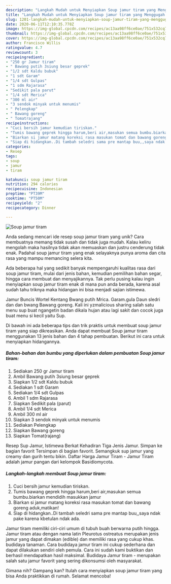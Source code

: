 ```yaml
---
description: "Langkah Mudah untuk Menyiapkan Soup jamur tiram yang Menggugah Selera"
title: "Langkah Mudah untuk Menyiapkan Soup jamur tiram yang Menggugah Selera"
slug: 1201-langkah-mudah-untuk-menyiapkan-soup-jamur-tiram-yang-menggugah-selera
date: 2020-06-11T12:10:35.778Z
image: https://img-global.cpcdn.com/recipes/ac13aa98ff6ce0ae/751x532cq70/soup-jamur-tiram-foto-resep-utama.jpg
thumbnail: https://img-global.cpcdn.com/recipes/ac13aa98ff6ce0ae/751x532cq70/soup-jamur-tiram-foto-resep-utama.jpg
cover: https://img-global.cpcdn.com/recipes/ac13aa98ff6ce0ae/751x532cq70/soup-jamur-tiram-foto-resep-utama.jpg
author: Francisco Willis
ratingvalue: 4.7
reviewcount: 3
recipeingredient:
- "250 gr Jamur tiram"
- " Bawang putih 3siung besar geprek"
- "1/2 sdt Kaldu bubuk"
- "1 sdt Garam"
- "1/4 sdt Gulpas"
- "1 sdm Rajarasa"
- "Sedikit pala parut"
- "1/4 sdt Merica"
- "300 ml air"
- "3 sendok minyak untuk menumis"
- " Pelengkap"
- " Bawang goreng"
- " Tomatrajang"
recipeinstructions:
- "Cuci bersih jamur kemudian tiriskan."
- "Tumis bawang geprek hingga harum,beri air,masukan semua bumbu.biarkan mendidih masukkan jamur"
- "Biarkan si jamur matang koreksi rasa masukan tomat dan bawang goreng aduk,matikan!"
- "Siap di hidangkan..Di tambah seledri sama pre mantap buu,,saya ndak pake karena kbetulan ndak ada."
categories:
- Resep
tags:
- soup
- jamur
- tiram

katakunci: soup jamur tiram 
nutrition: 294 calories
recipecuisine: Indonesian
preptime: "PT39M"
cooktime: "PT50M"
recipeyield: "2"
recipecategory: Dinner

---
```



![Soup jamur tiram](https://img-global.cpcdn.com/recipes/ac13aa98ff6ce0ae/751x532cq70/soup-jamur-tiram-foto-resep-utama.jpg)

Anda sedang mencari ide resep soup jamur tiram yang unik? Cara membuatnya memang tidak susah dan tidak juga mudah. Kalau keliru mengolah maka hasilnya tidak akan memuaskan dan justru cenderung tidak enak. Padahal soup jamur tiram yang enak selayaknya punya aroma dan cita rasa yang mampu memancing selera kita.

Ada beberapa hal yang sedikit banyak mempengaruhi kualitas rasa dari soup jamur tiram, mulai dari jenis bahan, kemudian pemilihan bahan segar, hingga cara membuat dan menyajikannya. Tak perlu pusing kalau ingin menyiapkan soup jamur tiram enak di mana pun anda berada, karena asal sudah tahu triknya maka hidangan ini bisa menjadi sajian istimewa.

Jamur Buncis Wortel Kentang Bwang putih Mrica. Garam.gula Daun sledri dan dan bwang Bawang goreng. Kali ini yzmalicious sharing salah satu menu sup buat ngangetin badan dikala hujan atau lagi sakit dan cocok juga buat menu si kecil yaitu Sup.


Di bawah ini ada beberapa tips dan trik praktis untuk membuat soup jamur tiram yang siap dikreasikan. Anda dapat membuat Soup jamur tiram menggunakan 13 jenis bahan dan 4 tahap pembuatan. Berikut ini cara untuk menyiapkan hidangannya.

<!--inarticleads1-->

##### Bahan-bahan dan bumbu yang diperlukan dalam pembuatan Soup jamur tiram:

1. Sediakan 250 gr Jamur tiram
1. Ambil  Bawang putih 3siung besar geprek
1. Siapkan 1/2 sdt Kaldu bubuk
1. Sediakan 1 sdt Garam
1. Sediakan 1/4 sdt Gulpas
1. Ambil 1 sdm Rajarasa
1. Siapkan Sedikit pala (parut)
1. Ambil 1/4 sdt Merica
1. Ambil 300 ml air
1. Siapkan 3 sendok minyak untuk menumis
1. Sediakan  Pelengkap
1. Siapkan  Bawang goreng
1. Siapkan  Tomat(rajang)


Resep Sup Jamur, Istimewa Berkat Kehadiran Tiga Jenis Jamur. Simpan ke bagian favorit Tersimpan di bagian favorit. Semangkuk sup jamur yang creamy dan gurih tentu bikin. Daftar Harga Jamur Tiram - Jamur Tiram adalah jamur pangan dari kelompok Basidiomycota. 

<!--inarticleads2-->

##### Langkah-langkah membuat Soup jamur tiram:

1. Cuci bersih jamur kemudian tiriskan.
1. Tumis bawang geprek hingga harum,beri air,masukan semua bumbu.biarkan mendidih masukkan jamur
1. Biarkan si jamur matang koreksi rasa masukan tomat dan bawang goreng aduk,matikan!
1. Siap di hidangkan..Di tambah seledri sama pre mantap buu,,saya ndak pake karena kbetulan ndak ada.


Jamur tiram memiliki ciri-ciri umum di tubuh buah berwarna putih hingga. Jamur tiram atau dengan nama latin Pleurotus ostreatus merupakan jenis jamur yang dapat dimakan (edible) dan memiliki rasa yang cukup khas. budidaya tanaman. Cara budidaya jamur tiram ini cukup sederhana dan dapat dilakukan sendiri oleh pemula. Cara ini sudah kami buktikan dan berhasil mendapatkan hasil maksimal. Budidaya Jamur tiram - merupakan salah satu jamur favorit yang sering dikonsumsi oleh masyarakat. 

Gimana nih? Gampang kan? Itulah cara menyiapkan soup jamur tiram yang bisa Anda praktikkan di rumah. Selamat mencoba!
